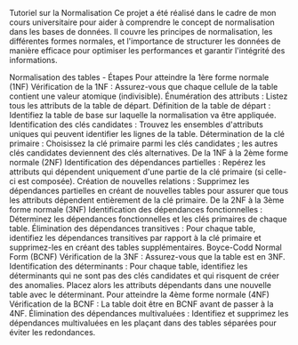 Tutoriel sur la Normalisation
Ce projet a été réalisé dans le cadre de mon cours universitaire pour aider à comprendre le concept de normalisation dans les bases de données. Il couvre les principes de normalisation, les différentes formes normales, et l'importance de structurer les données de manière efficace pour optimiser les performances et garantir l'intégrité des informations.


Normalisation des tables - Étapes
Pour atteindre la 1ère forme normale (1NF)
Vérification de la 1NF : Assurez-vous que chaque cellule de la table contient une valeur atomique (indivisible).
Énumération des attributs : Listez tous les attributs de la table de départ.
Définition de la table de départ : Identifiez la table de base sur laquelle la normalisation va être appliquée.
Identification des clés candidates : Trouvez les ensembles d'attributs uniques qui peuvent identifier les lignes de la table.
Détermination de la clé primaire : Choisissez la clé primaire parmi les clés candidates ; les autres clés candidates deviennent des clés alternatives.
De la 1NF à la 2ème forme normale (2NF)
Identification des dépendances partielles : Repérez les attributs qui dépendent uniquement d'une partie de la clé primaire (si celle-ci est composée).
Création de nouvelles relations : Supprimez les dépendances partielles en créant de nouvelles tables pour assurer que tous les attributs dépendent entièrement de la clé primaire.
De la 2NF à la 3ème forme normale (3NF)
Identification des dépendances fonctionnelles : Déterminez les dépendances fonctionnelles et les clés primaires de chaque table.
Élimination des dépendances transitives : Pour chaque table, identifiez les dépendances transitives par rapport à la clé primaire et supprimez-les en créant des tables supplémentaires.
Boyce-Codd Normal Form (BCNF)
Vérification de la 3NF : Assurez-vous que la table est en 3NF.
Identification des déterminants : Pour chaque table, identifiez les déterminants qui ne sont pas des clés candidates et qui risquent de créer des anomalies. Placez alors les attributs dépendants dans une nouvelle table avec le déterminant.
Pour atteindre la 4ème forme normale (4NF)
Vérification de la BCNF : La table doit être en BCNF avant de passer à la 4NF.
Élimination des dépendances multivaluées : Identifiez et supprimez les dépendances multivaluées en les plaçant dans des tables séparées pour éviter les redondances.
